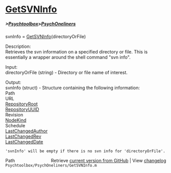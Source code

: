 # [GetSVNInfo](GetSVNInfo)
##### >[Psychtoolbox](Psychtoolbox)>[PsychOneliners](PsychOneliners)

 svnInfo = [GetSVNInfo](GetSVNInfo)(directoryOrFile)  
  
 Description:  
 Retrieves the svn information on a specified directory or file.  This is  
 essentially a wrapper around the shell command "svn info".  
  
 Input:  
 directoryOrFile (string) - Directory or file name of interest.  
  
 Output:  
 svnInfo (struct) - Structure containing the following information:  
   Path  
    URL  
    [RepositoryRoot](RepositoryRoot)  
    [RepositoryUUID](RepositoryUUID)  
    Revision  
    [NodeKind](NodeKind)  
    Schedule  
    [LastChangedAuthor](LastChangedAuthor)  
    [LastChangedRev](LastChangedRev)  
    [LastChangedDate](LastChangedDate)  
  
    'svnInfo' will be empty if there is no svn info for 'directoryOrFile'.  




<div class="code_header" style="text-align:right;">
  <span style="float:left;">Path&nbsp;&nbsp;</span> <span class="counter">Retrieve <a href=
  "https://raw.github.com/Psychtoolbox-3/Psychtoolbox-3/beta/Psychtoolbox/PsychOneliners/GetSVNInfo.m">current version from GitHub</a> | View <a href=
  "https://github.com/Psychtoolbox-3/Psychtoolbox-3/commits/beta/Psychtoolbox/PsychOneliners/GetSVNInfo.m">changelog</a></span>
</div>
<div class="code">
  <code>Psychtoolbox/PsychOneliners/GetSVNInfo.m</code>
</div>

